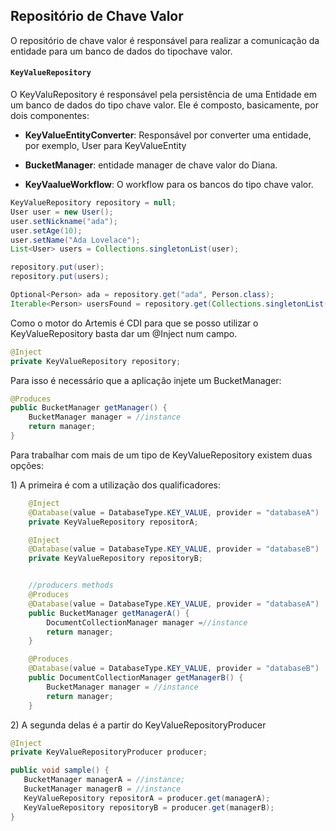 ## Repositório de Chave Valor

O repositório de chave valor é responsável para realizar a comunicação da entidade para um banco de dados do tipochave valor.

#### `KeyValueRepository`

O KeyValuRepository é responsável pela persistência de uma Entidade em um banco de dados do tipo chave valor. Ele é composto, basicamente, por dois componentes:

* **KeyValueEntityConverter**: Responsável por converter uma entidade, por exemplo, User para KeyValueEntity

* **BucketManager**: entidade manager de chave valor do Diana.
* **KeyVaalueWorkflow**: O workflow para os bancos do tipo chave valor.

```java
KeyValueRepository repository = null;
User user = new User();
user.setNickname("ada");
user.setAge(10);
user.setName("Ada Lovelace");
List<User> users = Collections.singletonList(user);

repository.put(user);
repository.put(users);

Optional<Person> ada = repository.get("ada", Person.class);
Iterable<Person> usersFound = repository.get(Collections.singletonList("ada"), Person.class);
```

Como o motor do Artemis é CDI para que se posso utilizar o KeyValueRepository basta dar um @Inject num campo.

```java
@Inject
private KeyValueRepository repository;
```

Para isso é necessário que a aplicação injete um BucketManager:

```java
@Produces
public BucketManager getManager() {
    BucketManager manager = //instance
    return manager;
}
```

Para trabalhar com mais de um tipo de KeyValueRepository existem duas opções:

1\) A primeira é com a utilização dos qualificadores:

```java
    @Inject
    @Database(value = DatabaseType.KEY_VALUE, provider = "databaseA")
    private KeyValueRepository repositorA;

    @Inject
    @Database(value = DatabaseType.KEY_VALUE, provider = "databaseB")
    private KeyValueRepository repositoryB;


    //producers methods
    @Produces
    @Database(value = DatabaseType.KEY_VALUE, provider = "databaseA")
    public BucketManager getManagerA() {
        DocumentCollectionManager manager =//instance
        return manager;
    }

    @Produces
    @Database(value = DatabaseType.KEY_VALUE, provider = "databaseB")
    public DocumentCollectionManager getManagerB() {
        BucketManager manager = //instance
        return manager;
    }
```

2\) A segunda delas é a partir do KeyValueRepositoryProducer

```java
@Inject
private KeyValueRepositoryProducer producer;

public void sample() {
   BucketManager managerA = //instance;
   BucketManager managerB = //instance
   KeyValueRepository repositorA = producer.get(managerA);
   KeyValueRepository repositoryB = producer.get(managerB);
}
```



